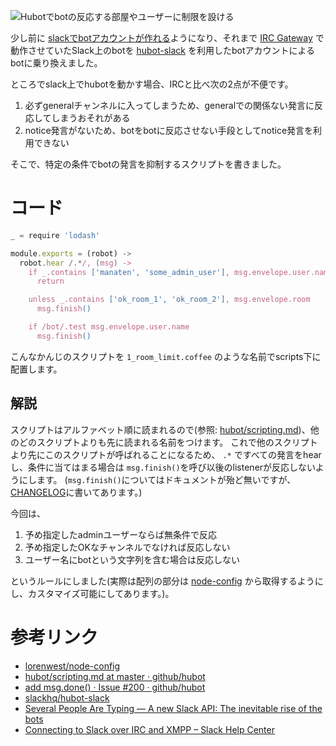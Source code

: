 <!--
title: Hubotでbotの反応する部屋やユーザーに制限を設ける
date:  2015-1-xx 12:00
categories: [Hubot, メモ, CoffeeScript]
-->

![Hubotでbotの反応する部屋やユーザーに制限を設ける](http://manaten.net/wp-content/uploads/2014/04/hubot.gif)


少し前に [slackでbotアカウントが作れる](http://slackhq.com/post/104688116560/rtm-api)ようになり、それまで [IRC Gateway](https://slack.zendesk.com/hc/en-us/articles/201727913-Connecting-to-Slack-over-IRC-and-XMPP) で動作させていたSlack上のbotを [hubot-slack](https://github.com/slackhq/hubot-slack) を利用したbotアカウントによるbotに乗り換えました。

ところでslack上でhubotを動かす場合、IRCと比べ次の2点が不便です。

1. 必ずgeneralチャンネルに入ってしまうため、generalでの関係ない発言に反応してしまうおそれがある
2. notice発言がないため、botをbotに反応させない手段としてnotice発言を利用できない

そこで、特定の条件でbotの発言を抑制するスクリプトを書きました。

<!-- more -->

# コード

```javascript
_ = require 'lodash'

module.exports = (robot) ->
  robot.hear /.*/, (msg) ->
    if _.contains ['manaten', 'some_admin_user'], msg.envelope.user.name
      return

    unless _.contains ['ok_room_1', 'ok_room_2'], msg.envelope.room
      msg.finish()

    if /bot/.test msg.envelope.user.name
      msg.finish()
```

こんなかんじのスクリプトを `1_room_limit.coffee` のような名前でscripts下に配置します。

## 解説

スクリプトはアルファベット順に読まれるので(参照: [hubot/scripting.md](https://github.com/github/hubot/blob/master/docs/scripting.md#script-load-order))、他のどのスクリプトよりも先に読まれる名前をつけます。
これで他のスクリプトより先にこのスクリプトが呼ばれることになるため、
 `.*` ですべての発言をhearし、条件に当てはまる場合は `msg.finish()`を呼び以後のlistenerが反応しないようにします。
(`msg.finish()`についてはドキュメントが殆ど無いですが、[CHANGELOG](https://github.com/github/hubot/blob/master/CHANGELOG.md#v210)に書いてあります。)

今回は、

1. 予め指定したadminユーザーならば無条件で反応
2. 予め指定したOKなチャンネルでなければ反応しない
3. ユーザー名にbotという文字列を含む場合は反応しない

というルールにしました(実際は配列の部分は [node-config](https://github.com/lorenwest/node-config) から取得するようにし、カスタマイズ可能にしてあります。)。


# 参考リンク

- [lorenwest/node-config](https://github.com/lorenwest/node-config)
- [hubot/scripting.md at master · github/hubot](https://github.com/github/hubot/blob/master/docs/scripting.md#script-load-order)
- [add msg.done() · Issue #200 · github/hubot](https://github.com/github/hubot/issues/200)
- [slackhq/hubot-slack](https://github.com/slackhq/hubot-slack)
- [Several People Are Typing — A new Slack API: The inevitable rise of the bots](http://slackhq.com/post/104688116560/rtm-api)
- [Connecting to Slack over IRC and XMPP – Slack Help Center](https://slack.zendesk.com/hc/en-us/articles/201727913-Connecting-to-Slack-over-IRC-and-XMPP)

